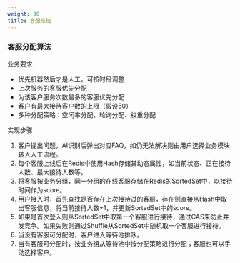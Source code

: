 ```yaml
---
weight: 30
title: 客服系统
---
```


### 客服分配算法

业务要求

- 优先机器然后才是人工，可按时段调整
- 上次服务的客服优先分配
- 为该客户服务次数最多的客服优先分配
- 客户有最大接待客户数的上限（假设50）
- 多种分配策略：空闲率分配、轮询分配、权重分配

实现步骤

1. 客户提出问题，AI识别后弹出对应FAQ，如仍无法解决则由用户选择业务模块转入人工流程。
2. 每个客服上线后在Redis中使用Hash存储其动态属性，如当前状态、正在接待人数、最大接待人数等。
3. 将客服按业务分组，同一分组的在线客服存储在Redis的SortedSet中，以接待时间作为score。
4. 用户接入时，首先查找是否存在上次接待过的客服，存在则直接从Hash中取出客服信息，将当前接待人数+1，并更新SortedSet中的score。
5. 如果是首次登入则从SortedSet中取第一个客服进行接待，通过CAS来防止并发竞争。如果失败则通过Shuffle从SortedSet中随机取一个客服进行接待。
6. 当没有客服可分配时，客户进入等待池排队。
7. 当有客服可分配时，按业务组从等待池中按分配策略进行分配；客服也可以手动选择客户。
